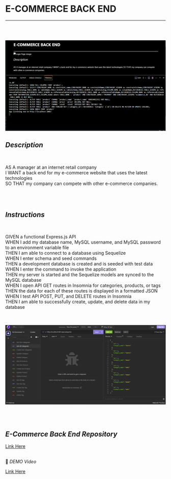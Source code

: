 # **E-COMMERCE BACK END**
  


---

<br>
<br>



![Server Listening Img](/Assets/ECommerceServerListening.png) 



  


  

## *Description*  
<br>

AS A manager at an internet retail company  
I WANT a back end for my e-commerce website that uses the latest technologies  
SO THAT my company can compete with other e-commerce companies.


<br> 
<br>

## *Instructions*  
<br>

GIVEN a functional Express.js API  
WHEN I add my database name, MySQL username, and MySQL password to an environment variable file  
THEN I am able to connect to a database using Sequelize  
WHEN I enter schema and seed commands  
THEN a development database is created and is seeded with test data  
WHEN I enter the command to invoke the application  
THEN my server is started and the Sequelize models are synced to the MySQL database  
WHEN I open API GET routes in Insomnia for categories, products, or tags  
THEN the data for each of these routes is displayed in a formatted JSON  
WHEN I test API POST, PUT, and DELETE routes in Insomnia  
THEN I am able to successfully create, update, and delete data in my database  
<br>
<br>


![Insomnia Img](/Assets/ECommerceInsomnia.png) 

<br>
<br>

## *E-Commerce Back End Repository*  

[Link Here](https://github.com/JosieSavill/ECommerceBackEnd)
<br>
<br>

🎥 *DEMO Video*

[Link Here](https://drive.google.com/file/d/1QXhRB9qjrDgbvr6AkSXVVwSFp_Xn7qHn/view)


    





















